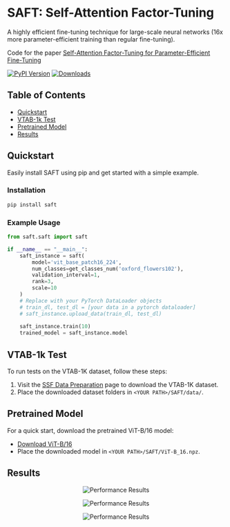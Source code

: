 # SAFT: Self-Attention Factor-Tuning

A highly efficient fine-tuning technique for large-scale neural networks (16x more parameter-efficient training than regular fine-tuning).

Code for the paper [Self-Attention Factor-Tuning for Parameter-Efficient Fine-Tuning](https://doi.org/10.21203/rs.3.rs-3487308/v1)

[![PyPI Version](https://badge.fury.io/py/saft.svg)](https://badge.fury.io/py/saft)
[![Downloads](https://static.pepy.tech/badge/saft)](https://pepy.tech/project/saft)

## Table of Contents

- [Quickstart](#quickstart)
- [VTAB-1k Test](#vtab-1k-test)
- [Pretrained Model](#pretrained-model)
- [Results](#results)

## Quickstart

Easily install SAFT using pip and get started with a simple example.

### Installation

```sh
pip install saft
```

### Example Usage

```python
from saft.saft import saft

if __name__ == "__main__":
    saft_instance = saft(
        model='vit_base_patch16_224',
        num_classes=get_classes_num('oxford_flowers102'),
        validation_interval=1,
        rank=3,
        scale=10
    )
    # Replace with your PyTorch DataLoader objects
    # train_dl, test_dl = [your data in a pytorch dataloader]
    # saft_instance.upload_data(train_dl, test_dl)
    
    saft_instance.train(10)
    trained_model = saft_instance.model
```

## VTAB-1k Test

To run tests on the VTAB-1K dataset, follow these steps:

1. Visit the [SSF Data Preparation](https://github.com/dongzelian/SSF#data-preparation) page to download the VTAB-1K dataset.
2. Place the downloaded dataset folders in `<YOUR PATH>/SAFT/data/`.

## Pretrained Model

For a quick start, download the pretrained ViT-B/16 model:

- [Download ViT-B/16](https://storage.googleapis.com/vit_models/imagenet21k/ViT-B_16.npz)
- Place the downloaded model in `<YOUR PATH>/SAFT/ViT-B_16.npz`.

## Results
<div align="center">




![Performance Results](https://github.com/Jaso1024/Self-Attention-Factor-Tuning/assets/107654508/3319cec9-055a-42db-b88b-c2848f3fa907)

![Performance Results](https://github.com/Jaso1024/Self-Attention-Factor-Tuning/assets/107654508/c9f61913-f206-4914-affb-235dec01672b)

![Performance Results](https://github.com/Jaso1024/Self-Attention-Factor-Tuning/assets/107654508/9e53155b-366d-4b54-9b3c-b84fea3561b4)

</div>



